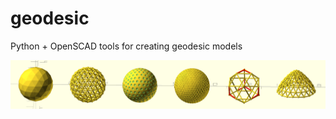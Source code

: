 # geodesic
Python + OpenSCAD tools for creating geodesic models

![Geodesic structures generated from the example program](example.png)
